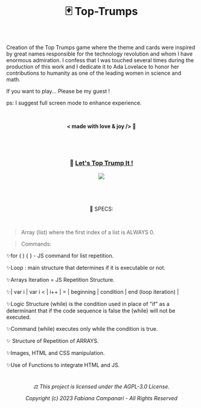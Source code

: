 <br>

# <p align="center"> 🃏 Top-Trumps </p>
<br>

Creation of the Top Trumps game where the theme and cards were inspired by great names responsible for the technology revolution and whom I have enormous admiration. I confess that I was touched several times during the production of this work and I dedicate it to Ada Lovelace to honor her contributions to humanity as one of the leading women in science and math.

If you want to play... Please be my guest !

ps: I suggest full screen mode to enhance experience.

<br>

 **<p align="center"> < made with love & joy /> 🪬 </p>**
  
  #

<br>

 ### <p align="center">  🎉 [Let's Top Trump It !](https://fabianacampanari.github.io/Top-Trumps)



<p align="center">
<img src="https://user-images.githubusercontent.com/113218619/214085733-1a176b90-d717-4dbf-b420-98cbf733fdf8.png" />
</p>
 
#

<br>

 <p align="center"> 📌 SPECS: </p>
 <br>

> Array (list) where the first index of a list is ALWAYS 0.

> Commands:

✨for ( ) { } - JS command for list repetition.

✨Loop : main structure that determines if it is executable or not.

✨Arrays Iteration = JS Repetition Structure.

✨| var i | var i < | i++ | = | beginning | condition | end (loop iteration) |

✨Logic Structure (while) is the condition used in place of "if" as a determinant that if the code sequence is false the (while) will not be executed.

✨Command (while) executes only while the condition is true.

✨ Structure of Repetition of ARRAYS.

✨Images, HTML and CSS manipulation.

✨Use of Functions to integrate HTML and JS.

#

###### <p align="center"> ⚖︎ This project is licensed under the AGPL-3.0 License. <p align="center"> Copyright (c) 2023 Fabiana Campanari - All Rights Reserved </p>





